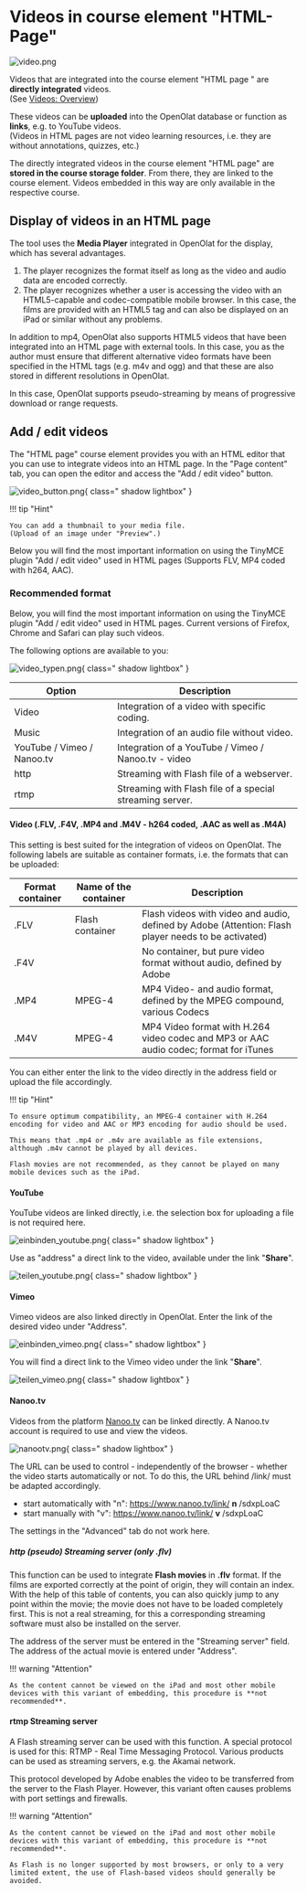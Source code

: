 # Videos in course element "HTML-Page"

![video.png](assets/add_video.png)

Videos that are integrated into the course element "HTML page " are **directly integrated** videos.<br> (See [Videos: Overview](Video.md))

These videos can be **uploaded** into the OpenOlat database or function as **links**, e.g. to YouTube videos.<br>
(Videos in HTML pages are not video learning resources, i.e. they are without annotations, quizzes, etc.)

The directly integrated videos in the course element "HTML page" are **stored in the course storage folder**. From there, they are linked to the course element. Videos embedded in this way are only available in the respective course.


## Display of videos in an HTML page

The tool uses the **Media Player** integrated in OpenOlat for the display, which has several advantages.

1. The player recognizes the format itself as long as the video and audio data are encoded correctly.
2. The player recognizes whether a user is accessing the video with an HTML5-capable and codec-compatible mobile browser. In this case, the films are provided with an HTML5 tag and can also be displayed on an iPad or similar without any problems.

In addition to mp4, OpenOlat also supports HTML5 videos that have been integrated into an HTML page with external tools. In this case, you as the author must ensure that different alternative video formats have been specified in the HTML tags (e.g. m4v and ogg) and that these are also stored in different resolutions in OpenOlat.

In this case, OpenOlat supports pseudo-streaming by means of progressive download or range requests.


## Add / edit videos

The "HTML page" course element provides you with an HTML editor that you can use to integrate videos into an HTML page. In the "Page content" tab, you can open the editor and access the "Add / edit video" button.

![video_button.png](assets/video_button.png){ class=" shadow lightbox" }  

!!! tip "Hint"

    You can add a thumbnail to your media file.
    (Upload of an image under "Preview".)

Below you will find the most important information on using the TinyMCE plugin "Add / edit video" used in HTML pages (Supports FLV, MP4 coded with h264, AAC).


### Recommended format

Below, you will find the most important information on using the TinyMCE plugin "Add / edit video" used in HTML pages. Current versions of Firefox, Chrome and Safari can play such videos.

The following options are available to you:

![video_typen.png](assets/Video_Audio_Typen_DE.png){ class=" shadow lightbox" }

| Option |  Description  |
---|---  
Video | Integration of a video with specific coding.  
Music | Integration of an audio file without video.  
YouTube / Vimeo / Nanoo.tv | Integration of a YouTube / Vimeo / Nanoo.tv - video 
http | Streaming with Flash file of a webserver.  
rtmp | Streaming with Flash file of a special streaming server.

#### Video (.FLV, .F4V, .MP4 and .M4V - h264 coded, .AAC as well as .M4A)

This setting is best suited for the integration of videos on OpenOlat. The following labels are suitable as container formats, i.e. the formats that can be uploaded:

| Format container | Name of the container | Description  |
| ---|---|---  |
| .FLV | Flash container | Flash videos with video and audio, defined by Adobe (Attention: Flash player needs to be activated)  
  .F4V | | No container, but pure video format without audio, defined by Adobe  
  .MP4| MPEG-4|MP4 Video- and audio format, defined by the MPEG compound, various Codecs  
  .M4V|MPEG-4|MP4 Video format with H.264 video codec and MP3 or AAC audio codec; format for iTunes  

  You can either enter the link to the video directly in the address field or upload the file accordingly.

  !!! tip "Hint"

    To ensure optimum compatibility, an MPEG-4 container with H.264 encoding for video and AAC or MP3 encoding for audio should be used.

    This means that .mp4 or .m4v are available as file extensions, although .m4v cannot be played by all devices.

    Flash movies are not recommended, as they cannot be played on many mobile devices such as the iPad.



#### YouTube

YouTube videos are linked directly, i.e. the selection box for uploading a file is not required here.

![einbinden_youtube.png](assets/youtube_embed_DE.png){ class=" shadow lightbox" } 

Use as "address" a direct link to the video, available under the link "**Share**".

![teilen_youtube.png](assets/youtube_share.png){ class=" shadow lightbox" } 

#### Vimeo

Vimeo videos are also linked directly in OpenOlat. Enter the link of the desired video under "Address".

![einbinden_vimeo.png](assets/vimeo_embed_DE.png){ class=" shadow lightbox" } 

You will find a direct link to the Vimeo video under the link "**Share**".

![teilen_vimeo.png](assets/vimeo_share_DE.png){ class=" shadow lightbox" }

#### Nanoo.tv

Videos from the platform [Nanoo.tv](https://portal.nanoo.tv/) can be linked directly. A Nanoo.tv account is required to use and view the videos.

![nanootv.png](assets/Nanoo_tv_DE.png){ class=" shadow lightbox" } 

The URL can be used to control - independently of the browser - whether the video starts automatically or not. To do this, the URL behind /link/ must be adapted accordingly.

* start automatically with "n": https://www.nanoo.tv/link/ **n** /sdxpLoaC
* start manually with "v": https://www.nanoo.tv/link/ **v** /sdxpLoaC

The settings in the "Advanced" tab do not work here.

##### http (pseudo) Streaming server (only .flv)

This function can be used to integrate **Flash movies** in **.flv** format. If the films are exported correctly at the point of origin, they will contain an index. With the help of this table of contents, you can also quickly jump to any point within the movie; the movie does not have to be loaded completely first. This is not a real streaming, for this a corresponding streaming software must also be installed on the server.

The address of the server must be entered in the "Streaming server" field. The address of the actual movie is entered under "Address".

!!! warning "Attention"

    As the content cannot be viewed on the iPad and most other mobile devices with this variant of embedding, this procedure is **not recommended**.

#### rtmp Streaming server

A Flash streaming server can be used with this function. A special protocol is used for this: RTMP - Real Time Messaging Protocol. Various products can be used as streaming servers, e.g. the Akamai network.

This protocol developed by Adobe enables the video to be transferred from the server to the Flash Player. However, this variant often causes problems with port settings and firewalls.

!!! warning "Attention"

    As the content cannot be viewed on the iPad and most other mobile devices with this variant of embedding, this procedure is **not recommended**.

    As Flash is no longer supported by most browsers, or only to a very limited extent, the use of Flash-based videos should generally be avoided.
